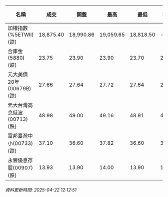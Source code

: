 | 名稱 | 成交 | 開盤 | 最高 | 最低 | 均價 | 成交金額(億) | 昨收 | 漲跌幅 | 漲跌 | 總量 | 昨量 | 振幅 |
| -------- | -------- | -------- | -------- |-------- | -------- | -------- |-------- |-------- |-------- | -------- | -------- |-------- |
|加權指數(%5ETWII) (跌)|18,875.40|18,990.86|19,059.65|18,818.50|-|1,744.71|19,106.20|1.21%|230.80|3,620,818|0|1.26%|
|合庫金(5880) (跌)|23.75|23.90|23.90|23.70|23.78|0.765|24.00|1.04%|0.25|3,217|6,792|0.83%|
|元大美債20年(00679B) (跌)|27.66|27.64|27.72|27.64|27.67|13.66|27.77|0.40%|0.11|49,375|81,714|0.29%|
|元大台灣高息低波(00713) (跌)|48.98|49.00|49.16|48.91|49.02|4.23|49.26|0.57%|0.28|8,622|12,007|0.51%|
|富邦臺灣中小(00733) (跌)|37.10|36.60|37.82|36.60|37.42|0.530|37.55|1.20%|0.45|1,417|956|3.25%|
|永豐優息存股(00907) (跌)|13.93|13.90|14.00|13.90|13.93|0.212|14.04|0.78%|0.11|1,524|1,915|0.71%|
###### 資料更新時間: 2025-04-22 12:12:51